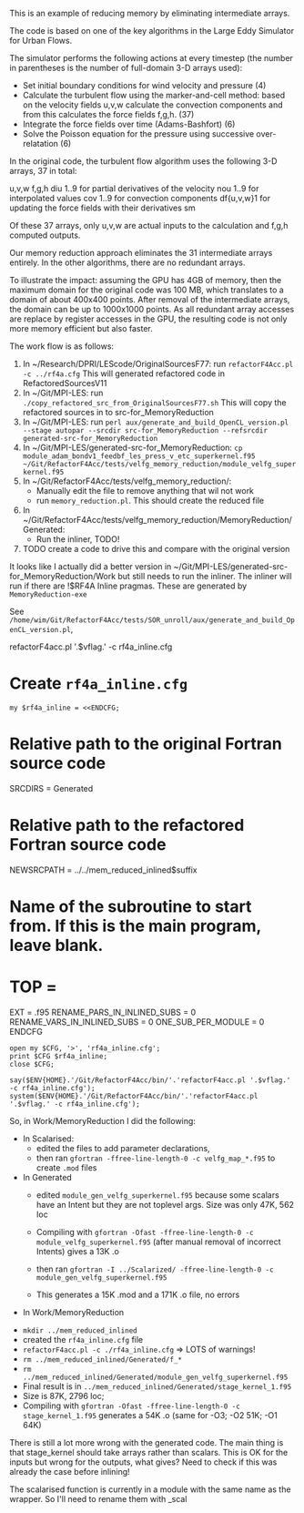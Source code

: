 This is an example of reducing memory by eliminating intermediate arrays.

The code is based on one of the key algorithms in the Large Eddy Simulator for Urban Flows.

The simulator performs the following actions at every timestep (the number in parentheses is the number of full-domain 3-D arrays used):
- Set initial boundary conditions for wind velocity and pressure (4)
- Calculate the turbulent flow using the marker-and-cell method: based on the velocity fields u,v,w calculate the convection components and from this calculates the force fields f,g,h. (37)
- Integrate the force fields over time (Adams-Bashfort) (6)
- Solve the Poisson equation for the pressure using successive over-relatation (6)

In the original code, the turbulent flow algorithm uses the following 3-D arrays, 37 in total:

u,v,w
f,g,h
diu 1..9 for partial derivatives of the velocity
nou 1..9 for interpolated values
cov 1..9 for convection components
df{u,v,w}1 for updating the force fields with their derivatives 
sm 

Of these 37 arrays, only u,v,w are actual inputs to the calculation and f,g,h computed outputs. 

Our memory reduction approach eliminates the 31 intermediate arrays entirely. In the other algorithms, there are no redundant arrays. 

To illustrate the impact: assuming the GPU has 4GB of memory, then the maximum domain  for the original code was 100 MB, which translates to a domain of about 400x400 points.
After removal of the intermediate arrays, the domain can be up to 1000x1000 points.
As all redundant array accesses are replace by register accesses in the GPU, the resulting code is not only more memory efficient but also faster.

The work flow is as follows:
1. In ~/Research/DPRI/LEScode/OriginalSourcesF77: run `refactorF4Acc.pl -c ../rf4a.cfg`
    This will generated refactored code in RefactoredSourcesV11
2. In ~/Git/MPI-LES: run `./copy_refactored_src_from_OriginalSourcesF77.sh`
    This will copy the refactored sources in to src-for_MemoryReduction
3. In ~/Git/MPI-LES: run `perl aux/generate_and_build_OpenCL_version.pl --stage autopar --srcdir src-for_MemoryReduction --refsrcdir generated-src-for_MemoryReduction`
4. In ~/Git/MPI-LES/generated-src-for_MemoryReduction:
    `cp module_adam_bondv1_feedbf_les_press_v_etc_superkernel.f95 ~/Git/RefactorF4Acc/tests/velfg_memory_reduction/module_velfg_superkernel.f95`
5. In ~/Git/RefactorF4Acc/tests/velfg_memory_reduction/:
    - Manually edit the file to remove anything that wil not work
    - run `memory_reduction.pl`. This should create the reduced file
6. In ~/Git/RefactorF4Acc/tests/velfg_memory_reduction/MemoryReduction/Generated:
    - Run the inliner, TODO!
7. TODO create a code to drive this and compare with the original version    

It looks like I actually did a better version in  ~/Git/MPI-LES/generated-src-for_MemoryReduction/Work but still needs to run the inliner.
The inliner will run if there are !$RF4A Inline pragmas. These are generated by `MemoryReduction-exe` 

See `/home/wim/Git/RefactorF4Acc/tests/SOR_unroll/aux/generate_and_build_OpenCL_version.pl`, 

refactorF4acc.pl '.$vflag.' -c rf4a_inline.cfg

# Create `rf4a_inline.cfg` 
    my $rf4a_inline = <<ENDCFG;
# Relative path to the original Fortran source code
SRCDIRS = Generated
# Relative path to the refactored Fortran source code
NEWSRCPATH = ../../mem_reduced_inlined$suffix
# Name of the subroutine to start from. If this is the main program, leave blank.
# TOP = 
EXT = .f95
RENAME_PARS_IN_INLINED_SUBS = 0
RENAME_VARS_IN_INLINED_SUBS = 0
ONE_SUB_PER_MODULE = 0
ENDCFG

    open my $CFG, '>', 'rf4a_inline.cfg';
    print $CFG $rf4a_inline;
    close $CFG;

    say($ENV{HOME}.'/Git/RefactorF4Acc/bin/'.'refactorF4acc.pl '.$vflag.' -c rf4a_inline.cfg');
    system($ENV{HOME}.'/Git/RefactorF4Acc/bin/'.'refactorF4acc.pl '.$vflag.' -c rf4a_inline.cfg');

So, in Work/MemoryReduction I did the following:

* In Scalarised:
  - edited the files to add parameter declarations, 
  - then ran `gfortran -ffree-line-length-0 -c velfg_map_*.f95` to create `.mod` files
* In Generated  
  - edited `module_gen_velfg_superkernel.f95` because some scalars have an Intent but they are not toplevel args. Size was only 47K, 562 loc
  - Compiling with `gfortran -Ofast -ffree-line-length-0 -c module_velfg_superkernel.f95` (after manual removal of incorrect Intents) gives a 13K .o 

  - then ran `gfortran -I ../Scalarized/ -ffree-line-length-0 -c module_gen_velfg_superkernel.f95`
  - This generates a 15K .mod and a 171K .o file, no errors
* In Work/MemoryReduction
- `mkdir ../mem_reduced_inlined`
- created the `rf4a_inline.cfg`  file
- `refactorF4acc.pl -c ./rf4a_inline.cfg` => LOTS of warnings!
- `rm ../mem_reduced_inlined/Generated/f_*`
- `rm ../mem_reduced_inlined/Generated/module_gen_velfg_superkernel.f95`
- Final result is in `../mem_reduced_inlined/Generated/stage_kernel_1.f95`
- Size is 87K, 2796 loc;
- Compiling with `gfortran -Ofast -ffree-line-length-0 -c stage_kernel_1.f95` generates a 54K .o (same for -O3; -O2 51K; -O1 64K)

There is still a lot more wrong with the generated code. The main thing is that stage_kernel should take arrays rather than scalars. This is OK for the inputs but wrong for the outputs, what gives? Need to check if this was already the case before inlining!

The scalarised function is currently in a module with the same name as the wrapper. So I'll need to rename them with _scal